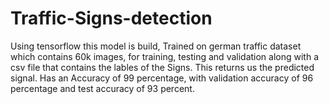 # Traffic-Signs-detection

Using tensorflow this model is build, Trained on german traffic dataset which contains 60k images, for training, testing and validation along with a csv file that contains the lables of the Signs. This returns us the predicted signal. Has an Accuracy of 99 percentage, with validation accuracy of 96 percentage and test accuracy of 93 percent. 

